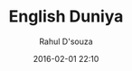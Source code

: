 ---
title: "English Duniya"
layout: post
date: 2016-02-01 22:10
tag: 
- Project Management
- Backend Architecture
- Python
- Django
- DRF
- AWS
- Azure
image: /assets/images/jekyll-logo-light-solid.png
headerImage: true
projects: true
hidden: true # don't count this post in blog pagination
description: "English Duniya is an English learning app that provides kids in the age group 8-12 with a fun and engaging way to learn English. It's a world in which the child travels through different regions while unlocking different skills. It's a world that understands the child and adapts lesson plans accordingly. "
jemoji: ''
author: Rahul D'souza
externalLink: false
links:
    englishduniya.com: https://englishduniya.com
    Play Store: https://play.google.com/store/apps/details?id=com.ionicframework.zayamobile694033&hl=en
---